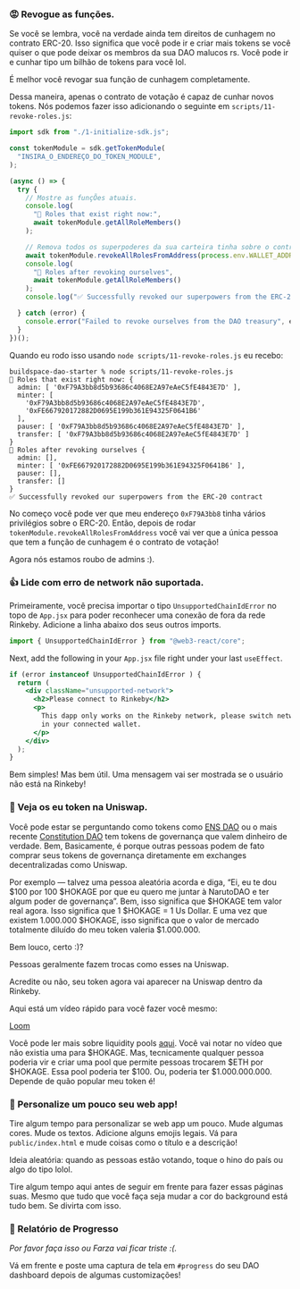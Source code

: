 ### 😡 Revogue as funções.

Se você se lembra, você na verdade ainda tem direitos de cunhagem no contrato ERC-20. Isso significa que você pode ir e criar mais tokens se você quiser o que pode deixar os membros da sua DAO malucos rs. Você pode ir e cunhar tipo um bilhão de tokens para você lol.

É melhor você revogar sua função de cunhagem completamente.

Dessa maneira, apenas o contrato de votação é capaz de cunhar novos tokens. Nós podemos fazer isso adicionando o seguinte em `scripts/11-revoke-roles.js`:

```jsx
import sdk from "./1-initialize-sdk.js";

const tokenModule = sdk.getTokenModule(
  "INSIRA_O_ENDEREÇO_DO_TOKEN_MODULE",
);

(async () => {
  try {
    // Mostre as funçÕes atuais.
    console.log(
      "👀 Roles that exist right now:",
      await tokenModule.getAllRoleMembers()
    );

    // Remova todos os superpoderes da sua carteira tinha sobre o contrato ERC-20.
    await tokenModule.revokeAllRolesFromAddress(process.env.WALLET_ADDRESS);
    console.log(
      "🎉 Roles after revoking ourselves",
      await tokenModule.getAllRoleMembers()
    );
    console.log("✅ Successfully revoked our superpowers from the ERC-20 contract");

  } catch (error) {
    console.error("Failed to revoke ourselves from the DAO treasury", error);
  }
})();
```

Quando eu rodo isso usando `node scripts/11-revoke-roles.js` eu recebo:

```plaintext
buildspace-dao-starter % node scripts/11-revoke-roles.js
👀 Roles that exist right now: {
  admin: [ '0xF79A3bb8d5b93686c4068E2A97eAeC5fE4843E7D' ],
  minter: [
    '0xF79A3bb8d5b93686c4068E2A97eAeC5fE4843E7D',
    '0xFE667920172882D0695E199b361E94325F0641B6'
  ],
  pauser: [ '0xF79A3bb8d5b93686c4068E2A97eAeC5fE4843E7D' ],
  transfer: [ '0xF79A3bb8d5b93686c4068E2A97eAeC5fE4843E7D' ]
}
🎉 Roles after revoking ourselves {
  admin: [],
  minter: [ '0xFE667920172882D0695E199b361E94325F0641B6' ],
  pauser: [],
  transfer: []
}
✅ Successfully revoked our superpowers from the ERC-20 contract
```

No começo você pode ver que meu endereço `0xF79A3bb8` tinha vários privilégios sobre o ERC-20. Então, depois de rodar `tokenModule.revokeAllRolesFromAddress` você vai ver que a única pessoa que tem a função de cunhagem é o contrato de votação!

Agora nós estamos roubo de admins :).

### 👍 Lide com erro de network não suportada.

Primeiramente, você precisa importar o tipo `UnsupportedChainIdError` no topo de `App.jsx` para poder reconhecer uma conexão de fora da rede Rinkeby. Adicione a linha abaixo dos seus outros imports.

```jsx
import { UnsupportedChainIdError } from "@web3-react/core";
```

Next, add the following in your `App.jsx` file right under your last `useEffect`.

```jsx
if (error instanceof UnsupportedChainIdError ) {
  return (
    <div className="unsupported-network">
      <h2>Please connect to Rinkeby</h2>
      <p>
        This dapp only works on the Rinkeby network, please switch networks
        in your connected wallet.
      </p>
    </div>
  );
}
```

Bem simples! Mas bem útil. Uma mensagem vai ser mostrada se o usuário não está na Rinkeby!

### 🤑 Veja os eu token na Uniswap.

Você pode estar se perguntando como tokens como [ENS DAO](https://coinmarketcap.com/currencies/ethereum-name-service/) ou o mais recente [Constitution DAO](https://coinmarketcap.com/currencies/constitutiondao/) tem tokens de governança que valem dinheiro de verdade. Bem, Basicamente, é porque outras pessoas podem de fato comprar seus tokens de governança diretamente em exchanges decentralizadas como Uniswap.

Por exemplo — talvez uma pessoa aleatória acorda e diga, “Ei, eu te dou $100 por 100 $HOKAGE por que eu quero me juntar à NarutoDAO e ter algum poder de governança”. Bem, isso significa que $HOKAGE tem valor real agora. Isso significa que 1 $HOKAGE = 1 Us Dollar. E uma vez que existem 1.000.000 $HOKAGE, isso significa que o valor de mercado totalmente diluído do meu token valeria $1.000.000.

Bem louco, certo :)?

Pessoas geralmente fazem trocas como esses na Uniswap.

Acredite ou não, seu token agora vai aparecer na Uniswap dentro da Rinkeby.

Aqui está um vídeo rápido para você fazer você mesmo: 

[Loom](https://www.loom.com/share/8c235f0c5d974c978e5dbd564bbca59d)

Você pode ler mais sobre liquidity pools [aqui](https://docs.uniswap.org/protocol/V2/concepts/core-concepts/pools). Você vai notar no vídeo que não existia uma para $HOKAGE. Mas, tecnicamente qualquer pessoa poderia vir e criar uma pool que permite pessoas trocarem $ETH por $HOKAGE. Essa pool poderia ter $100. Ou, poderia ter $1.000.000.000. Depende de quão popular meu token é!

### 🎨 Personalize um pouco seu web app!

Tire algum tempo para personalizar se web app um pouco. Mude algumas cores. Mude os textos. Adicione alguns emojis legais. Vá para `public/index.html` e mude coisas como o título e a descrição!

Ideia aleatória: quando as pessoas estão votando, toque o hino do país ou algo do tipo lolol.

Tire algum tempo aqui antes de seguir em frente para fazer essas páginas suas. Mesmo que tudo que você faça seja mudar a cor do background está tudo bem. Se divirta com isso.

### 🚨 Relatório de Progresso

*Por favor faça isso ou Farza vai ficar triste :(.*

Vá em frente e poste uma captura de tela em `#progress` do seu DAO dashboard depois de algumas customizações!
